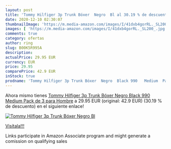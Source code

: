 ```yaml
---
layout: post
title: 'Tommy Hilfiger 3p Trunk Bóxer  Negro  Bl al 30.19 % de descuento'
date: 2020-12-10 02:30:07
thumbnailImage: 'https://m.media-amazon.com/images/I/41dxb4gorRL._SL200_.jpg'
images: [ 'https://m.media-amazon.com/images/I/41dxb4gorRL._SL200_.jpg' ]
comments: true
category: ofertas
author: ring
slug: B00K5R995A
description:
actualPrice: 29.95 EUR
currency: EUR
price: 29.95
comparePrice: 42.9 EUR
inStock: true
prodname: 'Tommy Hilfiger 3p Trunk Bóxer  Negro  Black 990   Medium  Pack de 3  para Hombre'
---
```


Ahora mismo tienes [Tommy Hilfiger 3p Trunk Bóxer  Negro  Black 990   Medium  Pack de 3  para Hombre](https://www.amazon.es/dp/B00K5R995A/?tag=tolees-21) a 29.95 EUR (original: 42.9 EUR) (30.19 %  de descuento) en el siguiente enlace!

[![Tommy Hilfiger 3p Trunk Bóxer  Negro  Bl](https://m.media-amazon.com/images/I/41dxb4gorRL._SL200_.jpg)](https://www.amazon.es/dp/B00K5R995A/?tag=tolees-21)

[Visítala!!!](https://www.amazon.es/dp/B00K5R995A/?tag=tolees-21)

Links participate in Amazon Associate program and might generate a comission on qualifying sales
